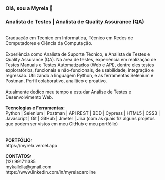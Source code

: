 ### Olá, sou a Myrela 👋
### Analista de Testes | Analista de Quality Assurance (QA)
<br>
Graduação em Técnico em Informática, Técnico em Redes de Computadores e Ciência da Computação. 
<br><br>
Experiência como Analista de Suporte Técnico, e Analista de Testes e Quality Assurance (QA). Na área de testes, experiência em realização de Testes Manuais e Testes Automatizados (Web e API), dentre eles testes exploratórios, funcionais e não-funcionais, de usabilidade, integração e regressão. Utilizando a linguagem Python, e as ferramentas Selenium e Postman. Perfil colaborativo, analítico e proativo.
<br><br>
Atualmente dedico meu tempo a estudar Análise de Testes e Desenvolvimento Web.
<br><br>
<strong>Tecnologias e Ferramentas:</strong>
<br>
Python | Selenium | Postman | API REST | BDD | Cypress | HTML5 | CSS3 | Javascript | Git | GitHub | Jmeter | Jira (com as quais fiz alguns projetos que podem ser vistos em meu GitHub e meu portfólio)
<br><br>

<br>
<strong>PORTFÓLIO: </strong>
<br>
https://myrela.vercel.app
<br><br>
<strong>CONTATOS:</strong> 
<br>
(12) 991711385
<br>
mykallella@gmail.com
<br>
https://www.linkedin.com/in/myrelacaroline
<br>



